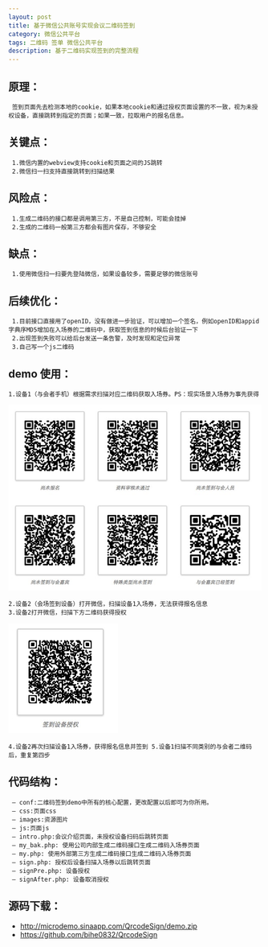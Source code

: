 ```yaml
---
layout: post
title: 基于微信公共账号实现会议二维码签到
category: 微信公共平台
tags: 二维码 签单 微信公共平台
description: 基于二维码实现签到的完整流程
---
```

## 原理：

     签到页面先去检测本地的cookie，如果本地cookie和通过授权页面设置的不一致，视为未授权设备，直接跳转到指定的页面；如果一致，拉取用户的报名信息。
    

## 关键点：

     1.微信内置的webview支持cookie和页面之间的JS跳转
     2.微信扫一扫支持直接跳转到扫描结果
    

## 风险点：

     1.生成二维码的接口都是调用第三方，不是自己控制，可能会挂掉
     2.生成的二维码一般第三方都会有图片保存，不够安全
    

## 缺点：

     1.使用微信扫一扫要先登陆微信，如果设备较多，需要足够的微信账号
    

## 后续优化：

     1.目前接口直接用了openID，没有做进一步验证，可以增加一个签名，例如openID和appid字典序MD5增加在入场券的二维码中，获取签到信息的时候后台验证一下
     2.出现签到失败可以给后台发送一条告警，及时发现和定位异常
     3.自己写一个js二维码
    

## demo 使用：

    1.设备1（与会者手机）根据需求扫描对应二维码获取入场券。PS：现实场景入场券为事先获得
    

![二维码入场券](../public/images/qrsign1.png "二维码入场券")

    2.设备2（会场签到设备）打开微信，扫描设备1入场券，无法获得报名信息 
    3.设备2打开微信，扫描下方二维码获得授权 
    

![签到设备授权](../public/images/qrsign2.png "签到设备授权")

    4.设备2再次扫描设备1入场券，获得报名信息并签到 5.设备1扫描不同类别的与会者二维码后，重复第四步
    

## 代码结构：

     — conf:二维码签到demo中所有的核心配置，更改配置以后即可为你所用。
     — css:页面css
     — images:资源图片
     — js:页面js
     — intro.php:会议介绍页面，未授权设备扫码后跳转页面
     — my_bak.php: 使用公司内部生成二维码接口生成二维码入场券页面
     — my.php: 使用外部第三方生成二维码接口生成二维码入场券页面
     — sign.php: 授权后设备扫描入场券以后跳转页面
     — signPre.php: 设备授权
     — signAfter.php: 设备取消授权
    

## 源码下载：

*   <http://microdemo.sinaapp.com/QrcodeSign/demo.zip>
*   <https://github.com/bihe0832/QrcodeSign>